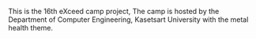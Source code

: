 This is the 16th eXceed camp project, The camp is hosted by the Department of Computer Engineering, Kasetsart University with the metal health theme.

